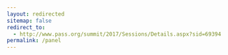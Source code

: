 ```yaml
---
layout: redirected
sitemap: false
redirect_to:
  - http://www.pass.org/summit/2017/Sessions/Details.aspx?sid=69394
permalink: /panel
---
```

